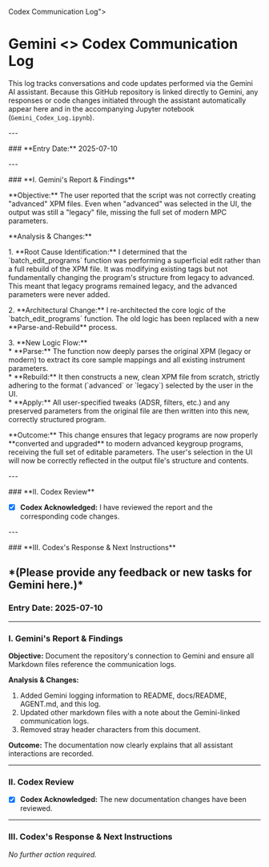 Codex Communication Log">

# Gemini <> Codex Communication Log

This log tracks conversations and code updates performed via the Gemini AI assistant. Because this GitHub repository is linked directly to Gemini, any responses or code changes initiated through the assistant automatically appear here and in the accompanying Jupyter notebook (`Gemini_Codex_Log.ipynb`).


\---

\#\#\# \*\*Entry Date:\*\* 2025-07-10

\---

\#\#\# \*\*I. Gemini's Report & Findings\*\*

\*\*Objective:\*\* The user reported that the script was not correctly creating "advanced" XPM files. Even when "advanced" was selected in the UI, the output was still a "legacy" file, missing the full set of modern MPC parameters.

\*\*Analysis & Changes:\*\*

1\.  \*\*Root Cause Identification:\*\* I determined that the \`batch\_edit\_programs\` function was performing a superficial edit rather than a full rebuild of the XPM file. It was modifying existing tags but not fundamentally changing the program's structure from legacy to advanced. This meant that legacy programs remained legacy, and the advanced parameters were never added.

2\.  \*\*Architectural Change:\*\* I re-architected the core logic of the \`batch\_edit\_programs\` function. The old logic has been replaced with a new \*\*Parse-and-Rebuild\*\* process.

3\.  \*\*New Logic Flow:\*\*  
    \* \*\*Parse:\*\* The function now deeply parses the original XPM (legacy or modern) to extract its core sample mappings and all existing instrument parameters.  
    \* \*\*Rebuild:\*\* It then constructs a new, clean XPM file from scratch, strictly adhering to the format (\`advanced\` or \`legacy\`) selected by the user in the UI.  
    \* \*\*Apply:\*\* All user-specified tweaks (ADSR, filters, etc.) and any preserved parameters from the original file are then written into this new, correctly structured program.

\*\*Outcome:\*\* This change ensures that legacy programs are now properly \*\*converted and upgraded\*\* to modern advanced keygroup programs, receiving the full set of editable parameters. The user's selection in the UI will now be correctly reflected in the output file's structure and contents.

\---

\#\#\# \*\*II. Codex Review\*\*

* [x]  **Codex Acknowledged:** I have reviewed the report and the corresponding code changes.

\---

\#\#\# \*\*III. Codex's Response & Next Instructions\*\*

\*(Please provide any feedback or new tasks for Gemini here.)\*  
---

### **Entry Date:** 2025-07-10

---

### **I. Gemini's Report & Findings**

**Objective:** Document the repository's connection to Gemini and ensure all Markdown files reference the communication logs.

**Analysis & Changes:**
1. Added Gemini logging information to README, docs/README, AGENT.md, and this log.
2. Updated other markdown files with a note about the Gemini-linked communication logs.
3. Removed stray header characters from this document.

**Outcome:** The documentation now clearly explains that all assistant interactions are recorded.

---

### **II. Codex Review**

* [x]  **Codex Acknowledged:** The new documentation changes have been reviewed.

---

### **III. Codex's Response & Next Instructions**

_No further action required._
